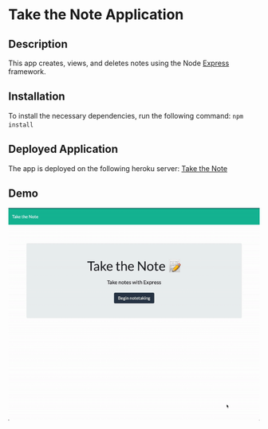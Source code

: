 # Take the Note Application

## Description
This app creates, views, and deletes notes using the Node [Express](https://expressjs.com/) framework.

## Installation
To install the necessary dependencies, run the following command: <code>npm install</code>

## Deployed Application
The app is deployed on the following heroku server: [Take the Note](https://take-the-note.herokuapp.com/)

## Demo
![demo](public/assets/demo.gif)
